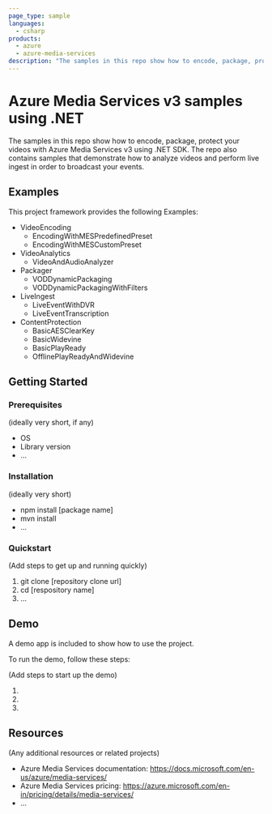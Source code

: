 ```yaml
---
page_type: sample
languages:
  - csharp
products:
  - azure
  - azure-media-services
description: "The samples in this repo show how to encode, package, protect, analyze your videos with Azure Media Services v3 using .NET SDK."  
---
```


# Azure Media Services v3 samples using .NET

The samples in this repo show how to encode, package, protect your videos with Azure Media Services v3 using .NET SDK. The repo also contains samples that demonstrate how to analyze videos and perform live ingest in order to broadcast your events.  

## Examples

This project framework provides the following Examples:

* VideoEncoding
  * EncodingWithMESPredefinedPreset
  * EncodingWithMESCustomPreset
* VideoAnalytics
  * VideoAndAudioAnalyzer
* Packager
  * VODDynamicPackaging
  * VODDynamicPackagingWithFilters
* LiveIngest
  * LiveEventWithDVR
  * LiveEventTranscription
* ContentProtection
  * BasicAESClearKey
  * BasicWidevine
  * BasicPlayReady
  * OfflinePlayReadyAndWidevine


## Getting Started

### Prerequisites

(ideally very short, if any)

- OS
- Library version
- ...

### Installation

(ideally very short)

- npm install [package name]
- mvn install
- ...

### Quickstart
(Add steps to get up and running quickly)

1. git clone [repository clone url]
2. cd [respository name]
3. ...


## Demo

A demo app is included to show how to use the project.

To run the demo, follow these steps:

(Add steps to start up the demo)

1.
2.
3.

## Resources

(Any additional resources or related projects)

- Azure Media Services documentation: https://docs.microsoft.com/en-us/azure/media-services/
- Azure Media Services pricing: https://azure.microsoft.com/en-in/pricing/details/media-services/
- ...
